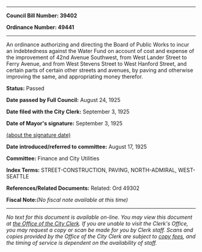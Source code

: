 

********

**Council Bill Number: 39402**
   
**Ordinance Number: 49441**
********

 An ordinance authorizing and directing the Board of Public Works to incur an indebtedness against the Water Fund on account of cost and expense of the improvement of 42nd Avenue Southwest, from West Lander Street to Ferry Avenue, and from West Stevens Street to West Hanford Street, and certain parts of certain other streets and avenues, by paving and otherwise improving the same, and appropriating money therefor.

**Status:** Passed
   
**Date passed by Full Council:** August 24, 1925
   
**Date filed with the City Clerk:** September 3, 1925
   
**Date of Mayor's signature:** September 3, 1925
   
[(about the signature date)](/~public/approvaldate.htm)
   
   
   
**Date introduced/referred to committee:** August 17, 1925
   
**Committee:** Finance and City Utilities
   
   
**Index Terms:** STREET-CONSTRUCTION, PAVING, NORTH-ADMIRAL, WEST-SEATTLE

**References/Related Documents:** Related: Ord 49302

**Fiscal Note:**_(No fiscal note available at this time)_
********

_No text for this document is available on-line. You may view this document at [the Office of the City Clerk](http://www.seattle.gov/leg/clerk/contactUs.htm). If you are unable to visit the Clerk's Office, you may request a copy or scan be made for you by Clerk staff. Scans and copies provided by the Office of the City Clerk are subject to [copy fees](http://clerk.seattle.gov/~public/clerkfees.htm), and the timing of service is dependent on the availability of staff._

